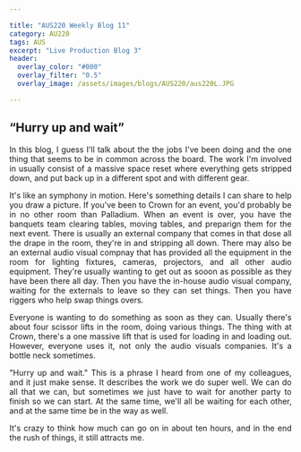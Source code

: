 ```yaml
---

title: "AUS220 Weekly Blog 11"
category: AU220
tags: AUS
excerpt: "Live Production Blog 3"
header:
  overlay_color: "#000"
  overlay_filter: "0.5"
  overlay_image: /assets/images/blogs/AUS220/aus220L.JPG

---
```

<style>
body {
text-align: justify}
</style>

## “Hurry up and wait”

In this blog, I guess I'll talk about the the jobs I've been doing and the one thing that seems to be in common across the board. The work I'm involved in usually consist of a massive space reset where everything gets stripped down, and put back up in a different spot and with different gear. 

It's like an symphony in motion. Here's something details I can share to help you draw a picture. If you've been to Crown for an event, you'd probably be in no other room than Palladium. When an event is over, you have the banquets team clearing tables, moving tables, and preparign them for the next event. There is usually an external company that comes in that dose all the drape in the room, they're in and stripping all down. There may also be an external audio visual compnay that has provided all the equipment in the room for lighting fixtures, cameras, projectors, and all other audio equipment. They're usually wanting to get out as sooon as possible as they have been there all day. Then you have the in-house audio visual company, waiting for the externals to leave so they can set things. Then you have riggers who help swap things overs. 

Everyone is wanting to do something as soon as they can. Usually there's about four scissor lifts in the room, doing various things. The thing with at Crown, there's a one massive lift that is used for loading in and loading out. However, everyone uses it, not only the audio visuals companies. It's a bottle neck sometimes. 

"Hurry up and wait." This is a phrase I heard from one of my colleagues, and it just make sense. It describes the work we do super well. We can do all that we can, but sometimes we just have to wait for another party to finish so we can start. At the same time, we'll all be waiting for each other, and at the same time be in the way as well. 

It's crazy to think how much can go on in about ten hours, and in the end the rush of things, it still attracts me.  